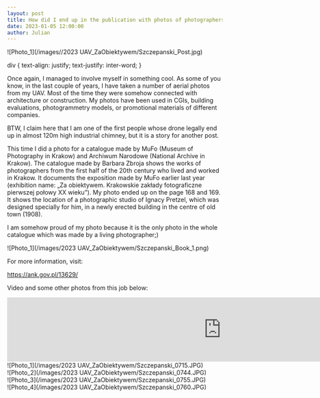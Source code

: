 ```yaml
---
layout: post  
title: How did I end up in the publication with photos of photographers from the first half of the 20th century?
date: 2023-01-05 12:00:00
author: Julian
---
```

![Photo_1](/images//2023 UAV_ZaObiektywem/Szczepanski_Post.jpg)

<!--excerpt-->

div {
  text-align: justify;
  text-justify: inter-word;
}
<div>
Once again, I managed to involve myself in something cool. As some of you know, in the last couple of years, I have taken a number of aerial photos from my UAV. Most of the time they were somehow connected with architecture or construction. My photos have been used in CGIs, building evaluations, photogrammetry models, or promotional materials of different companies.

BTW, I claim here that I am one of the first people whose drone legally end up in almost 120m high industrial chimney, but it is a story for another post.

This time I did a photo for a catalogue made by MuFo (Museum of Photography in Krakow) and Archiwum Narodowe (National Archive in Krakow). The catalogue made by Barbara Zbroja shows the works of photographers from the first half of the 20th century who lived and worked in Krakow. It documents the exposition made by MuFo earlier last year (exhibition name: „Za obiektywem. Krakowskie zakłady fotograficzne pierwszej połowy XX wieku”). My photo ended up on the page 168 and 169. It shows the location of a photographic studio of Ignacy Pretzel, which was designed specially for him, in a newly erected building in the centre of old town (1908). </div>

I am somehow proud of my photo because it is the only photo in the whole catalogue which was made by a living photographer;) 

![Photo_1](/images/2023 UAV_ZaObiektywem/Szczepanski_Book_1.png)
<br>

For more information, visit:

<https://ank.gov.pl/13629/>  

Video and some other photos from this job below:


<iframe width="1000" height="auto" src="https://www.youtube.com/embed/i9cHwtJcMdU" title="YouTube video player" frameborder="0" allow="accelerometer; autoplay; clipboard-write; encrypted-media; gyroscope; picture-in-picture; web-share" allowfullscreen></iframe>


<br>  
![Photo_1](/images/2023 UAV_ZaObiektywem/Szczepanski_0715.JPG)  
<br>
![Photo_2](/images/2023 UAV_ZaObiektywem/Szczepanski_0744.JPG)    
<br>
![Photo_3](/images/2023 UAV_ZaObiektywem/Szczepanski_0755.JPG)  
<br>
![Photo_4](/images/2023 UAV_ZaObiektywem/Szczepanski_0760.JPG)  

